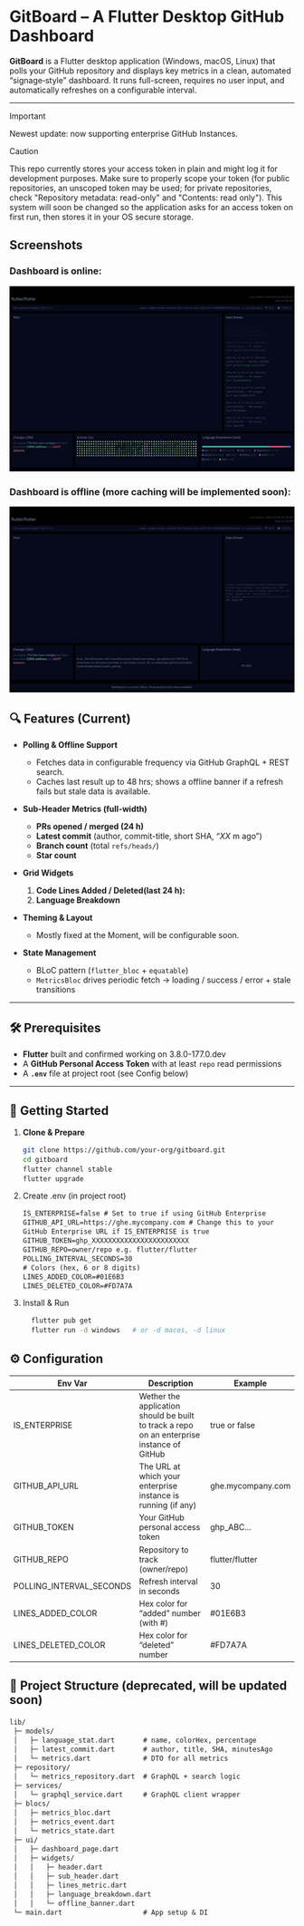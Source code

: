# GitBoard – A Flutter Desktop GitHub Dashboard

**GitBoard** is a Flutter desktop application (Windows, macOS, Linux) that polls your GitHub repository and displays key metrics in a clean, automated “signage‐style” dashboard. It runs full-screen, requires no user input, and automatically refreshes on a configurable interval.

---

> [!IMPORTANT]
> Newest update: now supporting enterprise GitHub Instances.

> [!CAUTION]
> This repo currently stores your access token in plain and might log it for development purposes. Make sure to properly scope your token (for public repositories, an unscoped token may be used; for private repositories, check "Repository metadata: read-only" and "Contents: read only"). This system will soon be changed so the application asks for an access token on first run, then stores it in your OS secure storage.

## Screenshots

### Dashboard is online:

![Screenshot of "gitboard" project in online state.](<images/online.png>)

### Dashboard is offline (more caching will be implemented soon):

![Screenshot of "gitboard" project in offline state](<images/offline.png>)

## 🔍 Features (Current)

- **Polling & Offline Support**  
  - Fetches data in configurable frequency via GitHub GraphQL + REST search.  
  - Caches last result up to 48 hrs; shows a offline banner if a refresh fails but stale data is available.

- **Sub-Header Metrics (full-width)**  
  - **PRs opened / merged (24 h)**  
  - **Latest commit** (author, commit-title, short SHA, “_XX_ m ago”)  
  - **Branch count** (total `refs/heads/`)  
  - **Star count**

- **Grid Widgets**  
  1. **Code Lines Added / Deleted(last 24 h):**  
  2. **Language Breakdown**  

- **Theming & Layout**  
  - Mostly fixed at the Moment, will be configurable soon.

- **State Management**  
  - BLoC pattern (`flutter_bloc` + `equatable`)  
  - `MetricsBloc` drives periodic fetch → loading / success / error + stale transitions  

---

## 🛠️ Prerequisites

- **Flutter** built and confirmed working on 3.8.0-177.0.dev
- A **GitHub Personal Access Token** with at least `repo` read permissions  
- A **`.env`** file at project root (see Config below)  

---

## 🚀 Getting Started

1. **Clone & Prepare**  

   ```bash
   git clone https://github.com/your-org/gitboard.git
   cd gitboard
   flutter channel stable
   flutter upgrade

2. Create .env (in project root)

    ```dotenv
    IS_ENTERPRISE=false # Set to true if using GitHub Enterprise
    GITHUB_API_URL=https://ghe.mycompany.com # Change this to your GitHub Enterprise URL if IS_ENTERPRISE is true
    GITHUB_TOKEN=ghp_XXXXXXXXXXXXXXXXXXXXXXXX
    GITHUB_REPO=owner/repo e.g. flutter/flutter
    POLLING_INTERVAL_SECONDS=30
    # Colors (hex, 6 or 8 digits)
    LINES_ADDED_COLOR=#01E6B3
    LINES_DELETED_COLOR=#FD7A7A

3. Install & Run

    ```bash
      flutter pub get
      flutter run -d windows   # or -d macos, -d linux

## ⚙️ Configuration

Env Var | Description| Example
---|---|---
IS_ENTERPRISE | Wether the application should be built to track a repo on an enterprise instance of GitHub | true or false
GITHUB_API_URL | The URL at which your enterprise instance is running (if any) | ghe.mycompany.com
GITHUB_TOKEN |Your GitHub personal access token |ghp_ABC...
GITHUB_REPO| Repository to track (owner/repo) | flutter/flutter
POLLING_INTERVAL_SECONDS|Refresh interval in seconds |30
LINES_ADDED_COLOR|Hex color for “added” number (with #)|#01E6B3
LINES_DELETED_COLOR|Hex color for “deleted” number| #FD7A7A

## 📁 Project Structure (deprecated, will be updated soon)

```pgsql
lib/
 ├─ models/
 │   ├─ language_stat.dart       # name, colorHex, percentage
 │   ├─ latest_commit.dart       # author, title, SHA, minutesAgo
 │   └─ metrics.dart             # DTO for all metrics
 ├─ repository/
 │   └─ metrics_repository.dart  # GraphQL + search logic
 ├─ services/
 │   └─ graphql_service.dart     # GraphQL client wrapper
 ├─ blocs/
 │   ├─ metrics_bloc.dart
 │   ├─ metrics_event.dart
 │   └─ metrics_state.dart
 ├─ ui/
 │   ├─ dashboard_page.dart
 │   ├─ widgets/
 │   │   ├─ header.dart
 │   │   ├─ sub_header.dart
 │   │   ├─ lines_metric.dart
 │   │   ├─ language_breakdown.dart
 │   │   └─ offline_banner.dart
 └─ main.dart                    # App setup & DI
